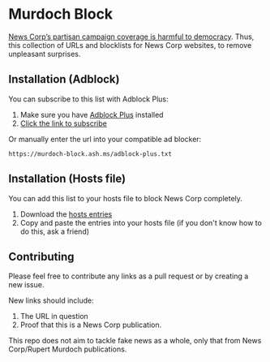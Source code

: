 # Murdoch Block
[News Corp’s partisan campaign coverage is harmful to democracy](https://theconversation.com/new-low-for-journalism-why-news-corps-partisan-campaign-coverage-is-harmful-to-democracy-116796). Thus, this collection of URLs and blocklists for News Corp websites, to remove unpleasant surprises.

## Installation (Adblock)
You can subscribe to this list with Adblock Plus:
1. Make sure you have [Adblock Plus](https://adblockplus.org/) installed
1. [Click the link to subscribe](abp:subscribe?location=https://murdoch-block.ash.ms/adblock-plus.txt)

Or manually enter the url into your compatible ad blocker:

```
https://murdoch-block.ash.ms/adblock-plus.txt
```

## Installation (Hosts file)
You can add this list to your hosts file to block News Corp completely.

1. Download the [hosts entries](http://murdoch-block.ash.ms/hosts.txt)
2. Copy and paste the entries into your hosts file (if you don't know how to do this, ask a friend)

## Contributing
Please feel free to contribute any links as a pull request or by creating a new issue.

New links should include:
1. The URL in question
2. Proof that this is a News Corp publication.

This repo does not aim to tackle fake news as a whole, only that from News Corp/Rupert Murdoch publications.